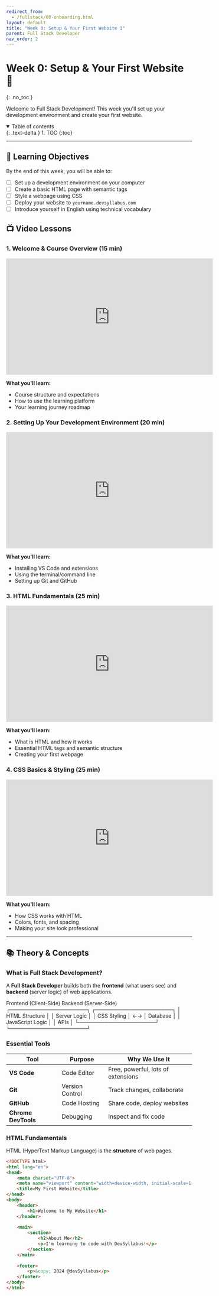 ```yaml
---
redirect_from:
  - /fullstack/00-onboarding.html
layout: default
title: "Week 0: Setup & Your First Website 1"
parent: Full Stack Developer
nav_order: 2
---
```


# Week 0: Setup & Your First Website 🌱
{: .no_toc }

Welcome to Full Stack Development! This week you'll set up your development environment and create your first website.

<details open markdown="block">
  <summary>
    Table of contents
  </summary>
  {: .text-delta }
1. TOC
{:toc}
</details>

---

## 🎯 Learning Objectives

By the end of this week, you will be able to:
- [ ] Set up a development environment on your computer
- [ ] Create a basic HTML page with semantic tags
- [ ] Style a webpage using CSS
- [ ] Deploy your website to `yourname.devsyllabus.com`
- [ ] Introduce yourself in English using technical vocabulary

## 📺 Video Lessons

### 1. Welcome & Course Overview (15 min)
<iframe width="560" height="315" src="https://www.youtube.com/embed/VIDEO_ID_WEEK0_INTRO" title="Full Stack Week 0 - Introduction" frameborder="0" allowfullscreen></iframe>

**What you'll learn:**
- Course structure and expectations
- How to use the learning platform
- Your learning journey roadmap

### 2. Setting Up Your Development Environment (20 min)
<iframe width="560" height="315" src="https://www.youtube.com/embed/VIDEO_ID_SETUP" title="Development Environment Setup" frameborder="0" allowfullscreen></iframe>

**What you'll learn:**
- Installing VS Code and extensions
- Using the terminal/command line
- Setting up Git and GitHub

### 3. HTML Fundamentals (25 min)
<iframe width="560" height="315" src="https://www.youtube.com/embed/VIDEO_ID_HTML" title="HTML Fundamentals" frameborder="0" allowfullscreen></iframe>

**What you'll learn:**
- What is HTML and how it works
- Essential HTML tags and semantic structure
- Creating your first webpage

### 4. CSS Basics & Styling (25 min)
<iframe width="560" height="315" src="https://www.youtube.com/embed/VIDEO_ID_CSS" title="CSS Basics" frameborder="0" allowfullscreen></iframe>

**What you'll learn:**
- How CSS works with HTML
- Colors, fonts, and spacing
- Making your site look professional

---

## 📚 Theory & Concepts

### What is Full Stack Development?

A **Full Stack Developer** builds both the **frontend** (what users see) and **backend** (server logic) of web applications.

Frontend (Client-Side)          Backend (Server-Side)
┌─────────────────────┐        ┌─────────────────────┐
│   HTML Structure    │        │   Server Logic      │
│   CSS Styling       │   ←→   │   Database          │
│   JavaScript Logic  │        │   APIs              │
└─────────────────────┘        └─────────────────────┘

### Essential Tools

| Tool | Purpose | Why We Use It |
|------|---------|---------------|
| **VS Code** | Code Editor | Free, powerful, lots of extensions |
| **Git** | Version Control | Track changes, collaborate |
| **GitHub** | Code Hosting | Share code, deploy websites |
| **Chrome DevTools** | Debugging | Inspect and fix code |

### HTML Fundamentals

HTML (HyperText Markup Language) is the **structure** of web pages.
```html
<!DOCTYPE html>
<html lang="en">
<head>
    <meta charset="UTF-8">
    <meta name="viewport" content="width=device-width, initial-scale=1.0">
    <title>My First Website</title>
</head>
<body>
    <header>
        <h1>Welcome to My Website</h1>
    </header>
    
    <main>
        <section>
            <h2>About Me</h2>
            <p>I'm learning to code with DevSyllabus!</p>
        </section>
    </main>
    
    <footer>
        <p>&copy; 2024 @devSyllabus</p>
    </footer>
</body>
</html>